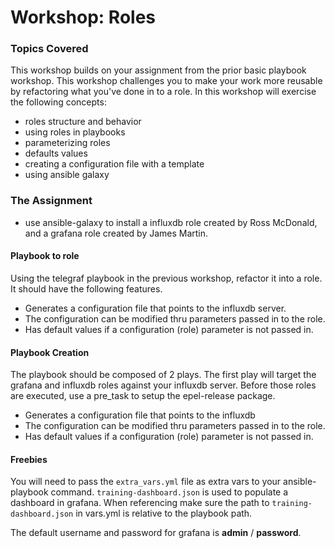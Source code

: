 # Workshop: Roles

### Topics Covered

This workshop builds on your assignment from the prior basic playbook workshop. This workshop challenges you to make your work more reusable by refactoring what you've done in to a role. In this workshop will exercise the following concepts:

* roles structure and behavior
* using roles in playbooks
* parameterizing roles
* defaults values
* creating a configuration file with a template
* using ansible galaxy

### The Assignment

* use ansible-galaxy to install a influxdb role created by Ross McDonald, and a grafana role created by James Martin.

#### Playbook to role

Using the telegraf playbook in the previous workshop, refactor it into a role.  It should have the following features.

* Generates a configuration file that points to the influxdb server.
* The configuration can be modified thru parameters passed in to the role.
* Has default values if a configuration (role) parameter is not passed in.


#### Playbook Creation

The playbook should be composed of 2 plays.  The first play will target the grafana and influxdb roles against your influxdb server.  Before those roles are executed, use a pre_task to setup the epel-release package.


* Generates a configuration file that points to the influxdb
* The configuration can be modified thru parameters passed in to the role.
* Has default values if a configuration (role) parameter is not passed in.

#### Freebies

You will need to pass the `extra_vars.yml` file as extra vars to your ansible-playbook command.  `training-dashboard.json` is used to populate a dashboard in grafana. When referencing make sure the path to `training-dashboard.json` in vars.yml is relative to the playbook path.

The default username and password for grafana is  **admin** / **password**.